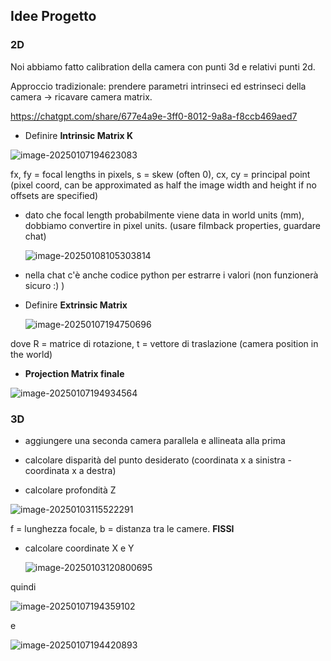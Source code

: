 ## Idee Progetto

### 2D

Noi abbiamo fatto calibration della camera con punti 3d e relativi punti 2d.

Approccio tradizionale: prendere parametri intrinseci ed estrinseci della camera -> ricavare camera matrix.

https://chatgpt.com/share/677e4a9e-3ff0-8012-9a8a-f8ccb469aed7

- Definire **Intrinsic Matrix K**

![image-20250107194623083](/home/luckeez/.config/Typora/typora-user-images/image-20250107194623083.png)

fx, fy = focal lengths in pixels, s = skew (often 0), cx, cy = principal point (pixel coord, can be approximated as half the image width and height if no offsets are specified)

- dato che focal length probabilmente viene data in world units (mm), dobbiamo convertire in pixel units. (usare filmback properties, guardare chat) 

  ![image-20250108105303814](/home/luckeez/.config/Typora/typora-user-images/image-20250108105303814.png)

- nella chat c'è anche codice python per estrarre i valori (non funzionerà sicuro :) )

- Definire **Extrinsic Matrix** 

  ![image-20250107194750696](/home/luckeez/.config/Typora/typora-user-images/image-20250107194750696.png)

dove R = matrice di rotazione, t = vettore di traslazione (camera position in the world)

- **Projection Matrix finale**

![image-20250107194934564](/home/luckeez/.config/Typora/typora-user-images/image-20250107194934564.png)





### 3D

- aggiungere una seconda camera parallela e allineata alla prima

- calcolare disparità del punto desiderato (coordinata x a sinistra - coordinata x a destra)
- calcolare profondità Z

![image-20250103115522291](/home/luckeez/.config/Typora/typora-user-images/image-20250103115522291.png)

f = lunghezza focale, b = distanza tra le camere. **FISSI**

- calcolare coordinate X e Y

  ![image-20250103120800695](/home/luckeez/.config/Typora/typora-user-images/image-20250103120800695.png)

quindi

![image-20250107194359102](/home/luckeez/.config/Typora/typora-user-images/image-20250107194359102.png)

e

![image-20250107194420893](/home/luckeez/.config/Typora/typora-user-images/image-20250107194420893.png)




